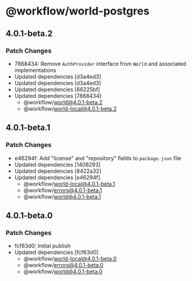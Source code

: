 # @workflow/world-postgres

## 4.0.1-beta.2

### Patch Changes

- 7868434: Remove `AuthProvider` interface from `World` and associated implementations
- Updated dependencies [d3a4ed3]
- Updated dependencies [d3a4ed3]
- Updated dependencies [66225bf]
- Updated dependencies [7868434]
  - @workflow/world@4.0.1-beta.2
  - @workflow/world-local@4.0.1-beta.2

## 4.0.1-beta.1

### Patch Changes

- e46294f: Add "license" and "repository" fields to `package.json` file
- Updated dependencies [1408293]
- Updated dependencies [8422a32]
- Updated dependencies [e46294f]
  - @workflow/world-local@4.0.1-beta.1
  - @workflow/errors@4.0.1-beta.1
  - @workflow/world@4.0.1-beta.1

## 4.0.1-beta.0

### Patch Changes

- fcf63d0: Initial publish
- Updated dependencies [fcf63d0]
  - @workflow/world-local@4.0.1-beta.0
  - @workflow/errors@4.0.1-beta.0
  - @workflow/world@4.0.1-beta.0
